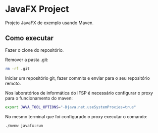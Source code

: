 # JavaFX Project
Projeto JavaFX de exemplo usando Maven.

## Como executar

Fazer o clone do repositório.

Remover a pasta .git:
```bash
rm -rf .git
```

Iniciar um repositório git, fazer commits e enviar para o seu repositório remoto.


Nos laboratórios de informática do IFSP é necessário configurar o proxy para o funcionamento do maven:

```bash
export JAVA_TOOL_OPTIONS="-Djava.net.useSystemProxies=true"
```

No mesmo terminal que foi configurado o proxy executar o comando:
```bash
./mvnw javafx:run
```

